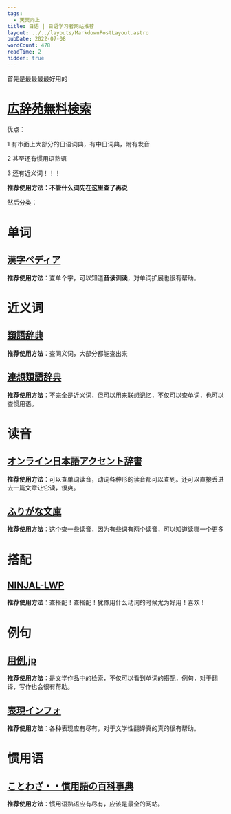 ```yaml
---
tags:
  - 天天向上
title: 日语 | 日语学习者网站推荐
layout: ../../layouts/MarkdownPostLayout.astro
pubDate: 2022-07-08
wordCount: 478
readTime: 2
hidden: true
---
```

首先是最最最最好用的

# [広辞苑無料検索](https://sakura-paris.org/dict/)

优点：

1 有市面上大部分的日语词典，有中日词典，附有发音

2 甚至还有惯用语熟语

3 还有近义词！！！

**推荐使用方法：不管什么词先在这里查了再说**

然后分类：

# 单词

## [漢字ペディア](https://www.kanjipedia.jp/)


**推荐使用方法**：查单个字，可以知道**音读训读**，对单词扩展也很有帮助。

# 近义词

## [類語辞典](https://thesaurus.weblio.jp/)


**推荐使用方法**：查同义词，大部分都能查出来

## [連想類語辞典](https://renso-ruigo.com/)


**推荐使用方法**：不完全是近义词，但可以用来联想记忆，不仅可以查单词，也可以查惯用语。

# 读音

## [オンライン日本語アクセント辞書](https://www.gavo.t.u-tokyo.ac.jp/ojad/)

**推荐使用方法**：可以查单词读音，动词各种形的读音都可以查到。还可以直接丢进去一篇文章让它读，很爽。

## [ふりがな文庫](https://furigana.info/)


**推荐使用方法**：这个查一些读音，因为有些词有两个读音，可以知道读哪一个更多

# 搭配

## [NINJAL-LWP](https://tsukubawebcorpus.jp/search/)

**推荐使用方法**：查搭配！查搭配！犹豫用什么动词的时候尤为好用！喜欢！

# 例句

## [用例.jp](https://yourei.jp/)


**推荐使用方法**：是文学作品中的检索，不仅可以看到单词的搭配，例句，对于翻译，写作也会很有帮助。

## [表現インフォ](https://hyogen.info/)


**推荐使用方法**：各种表现应有尽有，对于文学性翻译真的真的很有帮助。

# 惯用语

## [ことわざ・・慣用語の百科事典](https://proverb-encyclopedia.com/)


**推荐使用方法**：惯用语熟语应有尽有，应该是最全的网站。
